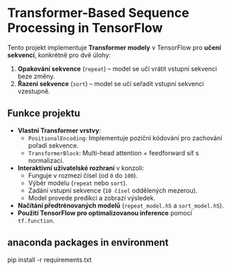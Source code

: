 # Transformer-Based Sequence Processing in TensorFlow

Tento projekt implementuje **Transformer modely** v TensorFlow pro **učení sekvencí**, konkrétně pro dvě úlohy:  
1. **Opakování sekvence** (`repeat`) – model se učí vrátit vstupní sekvenci beze změny.  
2. **Řazení sekvence** (`sort`) – model se učí seřadit vstupní sekvenci vzestupně.

## Funkce projektu
- **Vlastní Transformer vrstvy**:
  - `PositionalEncoding`: Implementuje poziční kódování pro zachování pořadí sekvence.
  - `TransformerBlock`: Multi-head attention + feedforward síť s normalizací.
- **Interaktivní uživatelské rozhraní** v konzoli:
  - Funguje v rozmezí čísel (od `0` do `100`).  
  - Výběr modelu (`repeat` nebo `sort`).
  - Zadání vstupní sekvence (`10 čísel` oddělených mezerou).
  - Model provede predikci a zobrazí výsledek.
- **Načítání předtrénovaných modelů** (`repeat_model.h5` a `sort_model.h5`).
- **Použití TensorFlow pro optimalizovanou inference** pomocí `tf.function`.


## anaconda packages in environment 
pip install -r requirements.txt
